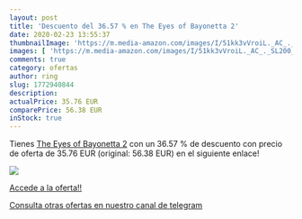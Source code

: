 ```yaml
---
layout: post
title: 'Descuento del 36.57 % en The Eyes of Bayonetta 2'
date: 2020-02-23 13:55:37
thumbnailImage: 'https://m.media-amazon.com/images/I/51kk3vVroiL._AC_._SL200_.jpg'
images: [ 'https://m.media-amazon.com/images/I/51kk3vVroiL._AC_._SL200_.jpg' ]
comments: true
category: ofertas
author: ring
slug: 1772940844
description:
actualPrice: 35.76 EUR
comparePrice: 56.38 EUR
inStock: true
---
```


Tienes [The Eyes of Bayonetta 2](https://www.amazon.com/dp/1772940844/?tag=redken08-20) con un 36.57 % de descuento con precio de oferta de 35.76 EUR (original: 56.38 EUR) en el siguiente enlace!

[![](https://m.media-amazon.com/images/I/51kk3vVroiL._AC_._SL200_.jpg)](https://www.amazon.com/dp/1772940844/?tag=redken08-20)

[Accede a la oferta!!](https://www.amazon.com/dp/1772940844/?tag=redken08-20)

[Consulta otras ofertas en nuestro canal de telegram](https://t.me/s/ofertas25)

